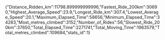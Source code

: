 {"Distance_Ridden_km":11798.899999999996,"Fastest_Ride_200km":30690,"Highest_Average_Speed":23.9,"Longest_Ride_km":307.4,"Lowest_Average_Speed":20.1,"Maximum_Elapsed_Time":58656,"Minimum_Elapsed_Time":34283,"Most_metres_climbed":3152,"Number_of_Rides":56,"Slowest_Ride_200km":37650,"Total_Elapsed_Time":2271741,"Total_Moving_Time":1963579,"Total_metres_climbed":109684,"stats_id":1}